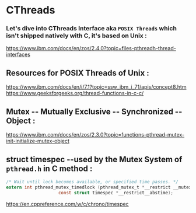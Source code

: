 # CThreads

### Let's dive into CThreads Interface aka `POSIX Threads` which isn't shipped natively with C, it's based on Unix :
https://www.ibm.com/docs/en/zos/2.4.0?topic=files-pthreadh-thread-interfaces

## Resources for POSIX Threads of Unix :
https://www.ibm.com/docs/en/i/7.1?topic=ssw_ibm_i_71/apis/concept8.htm
<br/>
https://www.geeksforgeeks.org/thread-functions-in-c-c/

## Mutex -- Mutually Exclusive -- Synchronized -- Object :
https://www.ibm.com/docs/en/zos/2.3.0?topic=functions-pthread-mutex-init-initialize-mutex-object

## struct timespec --used by the Mutex System of `pthread.h` in C method :
```c
/* Wait until lock becomes available, or specified time passes. */
extern int pthread_mutex_timedlock (pthread_mutex_t *__restrict __mutex,
				    const struct timespec *__restrict__abstime);
``` 
				    
https://en.cppreference.com/w/c/chrono/timespec
